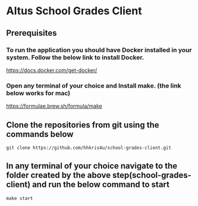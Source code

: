 # Altus School Grades Client

## Prerequisites

### To run the application you should have Docker installed in your system. Follow the below link to install Docker.

https://docs.docker.com/get-docker/

### Open any terminal of your choice and Install make. (the link below works for mac)

https://formulae.brew.sh/formula/make

## Clone the repositories from git using the commands below 


`git clone https://github.com/hhkris4u/school-grades-client.git`

## In any terminal of your choice navigate to the folder created by the above step(school-grades-client) and run the below command to start 

`make start`
